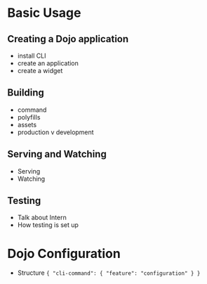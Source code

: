 # Basic Usage

## Creating a Dojo application

-   install CLI
-   create an application
-   create a widget

## Building

-   command
-   polyfills
-   assets
-   production v development

## Serving and Watching

-   Serving
-   Watching

## Testing

-   Talk about Intern
-   How testing is set up

# Dojo Configuration

-   Structure `{ "cli-command": { "feature": "configuration" } }`
